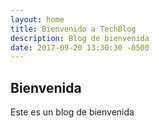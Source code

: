 ```yaml
---
layout: home
title: Bienvenido a TechBlog
description: Blog de bienvenida
date: 2017-09-20 13:30:30 -0500
---
```

## Bienvenida
Este es un blog de bienvenida